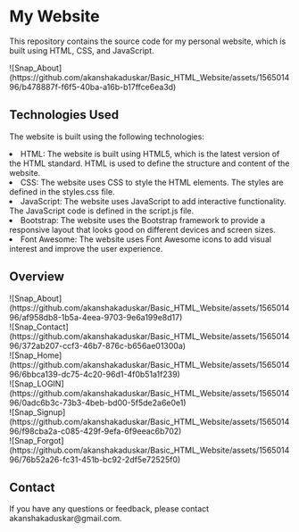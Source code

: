 <h1>My Website</h1>
<p>This repository contains the source code for my personal website, which is built using HTML, CSS, and JavaScript.</p>
![Snap_About](https://github.com/akanshakaduskar/Basic_HTML_Website/assets/156501496/b478887f-f6f5-40ba-a16b-b17ffce6ea3d)


<h2>Technologies Used</h2>
<p>The website is built using the following technologies:</p>

<ui>
  <li>HTML: The website is built using HTML5, which is the latest version of the HTML standard. HTML is used to define the structure and content of the website.</li>
  <li>CSS: The website uses CSS to style the HTML elements. The styles are defined in the styles.css file.</li>
  <li>JavaScript: The website uses JavaScript to add interactive functionality. The JavaScript code is defined in the script.js file.</li>
  <li>Bootstrap: The website uses the Bootstrap framework to provide a responsive layout that looks good on different devices and screen sizes.</li>
  <li>Font Awesome: The website uses Font Awesome icons to add visual interest and improve the user experience.</li>
</ui>

<h2>Overview</h2>
![Snap_About](https://github.com/akanshakaduskar/Basic_HTML_Website/assets/156501496/af958db8-1b5a-4eea-9703-9e6a199e8d17)
<br>
![Snap_Contact](https://github.com/akanshakaduskar/Basic_HTML_Website/assets/156501496/372ab207-ccf3-46b7-876c-b656ae01300a)
<br>
![Snap_Home](https://github.com/akanshakaduskar/Basic_HTML_Website/assets/156501496/6bbca139-dc75-4c20-96d1-4f0b51a1f239)
<br>
![Snap_LOGIN](https://github.com/akanshakaduskar/Basic_HTML_Website/assets/156501496/0adc6b3c-73b3-4beb-bd00-5f5de2a6e0e1)
<br>
![Snap_Signup](https://github.com/akanshakaduskar/Basic_HTML_Website/assets/156501496/f98cba2a-c085-429f-9efa-6f9eeac6b702)
<br>
![Snap_Forgot](https://github.com/akanshakaduskar/Basic_HTML_Website/assets/156501496/76b52a26-fc31-451b-bc92-2df5e72525f0)

<h2>Contact</h2>
<p>If you have any questions or feedback, please contact akanshakaduskar@gmail.com.</p>
